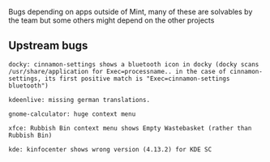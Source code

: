 Bugs depending on apps outside of Mint, many of these are solvables by the team but some others might depend on the other projects

Upstream bugs
--------

	docky: cinnamon-settings shows a bluetooth icon in docky (docky scans /usr/share/application for Exec=processname.. in the case of cinnamon-settings, its first positive match is "Exec=cinnamon-settings bluetooth")

	kdeenlive: missing german translations.

	gnome-calculator: huge context menu

	xfce: Rubbish Bin context menu shows Empty Wastebasket (rather than Rubbish Bin)

	kde: kinfocenter shows wrong version (4.13.2) for KDE SC